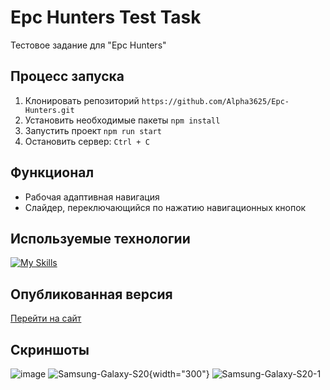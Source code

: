 # Epc Hunters Test Task
Тестовое задание для "Epc Hunters"

## Процесс запуска
1. Клонировать репозиторий ```https://github.com/Alpha3625/Epc-Hunters.git```
2. Установить необходимые пакеты ```npm install```
3. Запустить проект ```npm run start```
4. Остановить сервер: ```Ctrl + C```

## Функционал
- Рабочая адаптивная навигация
- Слайдер, переключающийся по нажатию навигационных кнопок
   
## Используемые технологии
[![My Skills](https://skillicons.dev/icons?i=html,sass,javascript,webpack)](https://skillicons.dev)

## Опубликованная версия
[Перейти на сайт](https://alpha3625.github.io/Epc-Hunters/)

## Скриншоты
![image](https://github.com/user-attachments/assets/d01e2d15-d74c-4bfe-ae4d-1d61259532c2)
![Samsung-Galaxy-S20](https://github.com/user-attachments/assets/24ba5c30-a904-4e3a-9b5b-d0aa490b172b){width="300"}
![Samsung-Galaxy-S20-1](https://github.com/user-attachments/assets/9bcf3579-d53b-4cbc-8993-93e5daeee62a)

